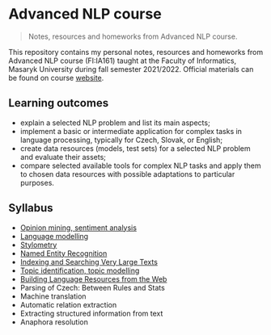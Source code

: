 # Advanced NLP course

> Notes, resources and homeworks from Advanced NLP course.

This repository contains my personal notes, resources and homeworks from Advanced NLP course (FI:IA161) taught at the Faculty of Informatics, Masaryk University during fall semester 2021/2022. Official materials can be found on course [website](https://nlp.fi.muni.cz/en/AdvancedNlpCourse).

## Learning outcomes

 - explain a selected NLP problem and list its main aspects;
 - implement a basic or intermediate application for complex tasks in language processing, typically for Czech, Slovak, or English;
 - create data resources (models, test sets) for a selected NLP problem and evaluate their assets;
 - compare selected available tools for complex NLP tasks and apply them to chosen data resources with possible adaptations to particular purposes.

## Syllabus

 - [Opinion mining, sentiment analysis](https://github.com/katarinagresova/ia161/tree/main/Opinion_mining_Sentiment_analysis) 
 - [Language modelling](https://github.com/katarinagresova/ia161/tree/main/Language_modeling)
 - [Stylometry](https://github.com/katarinagresova/ia161/tree/main/Stylometry)
 - [Named Entity Recognition](https://github.com/katarinagresova/ia161/tree/main/Named_Entity_Recognition)
 - [Indexing and Searching Very Large Texts](https://github.com/katarinagresova/ia161/tree/main/Corpus_Indexing)
 - [Topic identification, topic modelling](https://github.com/katarinagresova/ia161/tree/main/Topic_Modeling)
 - [Building Language Resources from the Web](https://github.com/katarinagresova/ia161/tree/main/Language_Resources_From_Web)
 - Parsing of Czech: Between Rules and Stats
 - Machine translation
 - Automatic relation extraction
 - Extracting structured information from text
 - Anaphora resolution

